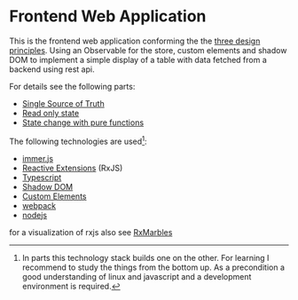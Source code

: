 # Frontend Web Application

This is the frontend web application conforming the the [three design principles](https://redux.js.org/understanding/thinking-in-redux/three-principles). Using an Observable for the store, custom elements and shadow DOM to implement a simple display of a table with data fetched from a backend using rest api.

For details see the following parts:
- [Single Source of Truth](./src/model/store.ts)
- [Read only state](src/model/store.ts)
- [State change with pure functions](./src/user-service.ts)


The following technologies are used[^learning]: 

- [immer.js](https://immerjs.github.io/immer/)
- [Reactive Extensions](https://rxjs.dev/guide/overview) (RxJS)
- [Typescript](https://www.typescriptlang.org/)
- [Shadow DOM](https://developer.mozilla.org/en-US/docs/Web/Web_Components/Using_shadow_DOM)
- [Custom Elements](https://developer.mozilla.org/en-US/docs/Web/Web_Components/Using_custom_elements)
- [webpack](https://webpack.js.org/guides/getting-started/)
- [nodejs](https://nodejs.org/)


for a visualization of rxjs also see [RxMarbles](https://rxmarbles.com/)

[^learning]: In parts this technology stack builds one on the other. For learning I recommend to study the things from the bottom up. As a precondition a good understanding of linux and javascript and a development environment is required.
